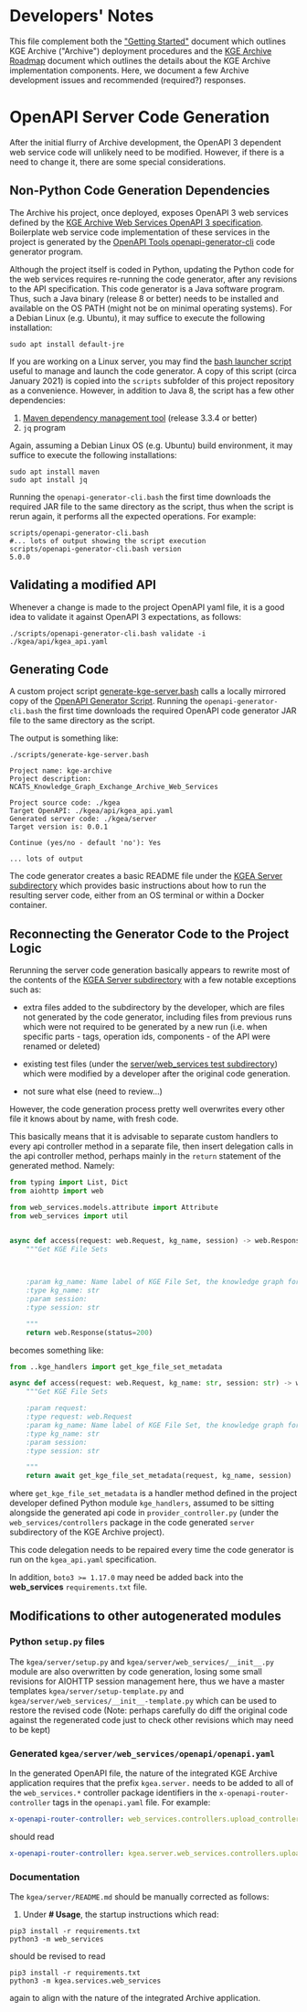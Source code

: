 # Developers' Notes

This file complement both the ["Getting Started"](README.md) document which outlines KGE Archive ("Archive") deployment procedures and the [KGE Archive Roadmap](KGE_ARCHIVE_ROADMAP.md) document which outlines the details about the KGE Archive implementation components. Here, we document a few Archive development issues and recommended (required?) responses.

# OpenAPI Server Code Generation

After the initial flurry of Archive development, the OpenAPI 3 dependent web service code will unlikely need to be modified. However, if there is a need to change it, there are some special considerations.

## Non-Python Code Generation Dependencies

The Archive his project, once deployed, exposes OpenAPI 3 web services defined by the [KGE Archive Web Services OpenAPI 3 specification](./api/kgea_api.yaml).  Boilerplate web service code implementation of these services in the project is generated by the [OpenAPI Tools openapi-generator-cli](https://github.com/OpenAPITools/openapi-generator) code generator program.

Although the project itself is coded in Python, updating the Python code for the web services requires re-running the code generator, after any revisions to the API specification. This code generator is a Java software program. Thus, such a Java binary (release 8 or better) needs to be installed and available on the OS PATH (might not be on minimal operating systems). For a Debian Linux (e.g. Ubuntu), it may suffice to execute the following installation:

```shell
sudo apt install default-jre
```

If you are working on a Linux server, you may find the [bash launcher script](https://github.com/OpenAPITools/openapi-generator/blob/master/bin/utils/openapi-generator-cli.bash) useful to manage and launch the code generator.  A copy of this script (circa January 2021) is copied into the `scripts` subfolder of this project repository as a convenience. However, in addition to Java 8, the script has a few other dependencies:

1. [Maven dependency management tool](https://maven.apache.org/) (release 3.3.4 or better)
2.  `jq` program 
   
Again, assuming a Debian Linux OS (e.g. Ubuntu) build environment, it may suffice to execute the following installations:

```shell
sudo apt install maven
sudo apt install jq
```

Running the `openapi-generator-cli.bash` the first time downloads the required JAR file to the same directory as the script, thus when the script is rerun again, it performs all the expected operations. For example:

```shell
scripts/openapi-generator-cli.bash
#... lots of output showing the script execution
scripts/openapi-generator-cli.bash version
5.0.0
```

## Validating a modified API

Whenever a change is made to the project OpenAPI yaml file, it is a good idea to validate it against OpenAPI 3 expectations, as follows:

```shell
./scripts/openapi-generator-cli.bash validate -i ./kgea/api/kgea_api.yaml

```

## Generating Code

A custom project script [generate-kge-server.bash](../scripts/generate-web-server.bash) calls a locally mirrored copy of the [OpenAPI Generator Script](../scripts/openapi-generator-cli.bash). Running the `openapi-generator-cli.bash` the first time downloads the required OpenAPI code generator JAR file to the same directory as the script. 

The output is something like:

```shell
./scripts/generate-kge-server.bash

Project name: kge-archive
Project description: NCATS_Knowledge_Graph_Exchange_Archive_Web_Services

Project source code: ./kgea
Target OpenAPI: ./kgea/api/kgea_api.yaml
Generated server code: ./kgea/server
Target version is: 0.0.1

Continue (yes/no - default 'no'): Yes

... lots of output

```

The code generator creates a basic README file under the [KGEA Server subdirectory](./server/README.md) which provides basic instructions about how to run the resulting server code, either from an OS terminal or within a Docker container.

## Reconnecting the Generator Code to the Project Logic

Rerunning the server code generation basically appears to rewrite most of the contents of the [KGEA Server subdirectory](./server) with a few notable exceptions such as:

- extra files added to the subdirectory by the developer, which are files not generated by the code generator, including files from previous runs which were not required to be generated by a new run (i.e. when specific parts - tags, operation ids, components - of the API were renamed or deleted)
  
- existing test files (under the [server/web_services test subdirectory](server/web_services/test)) which were modified by a developer after the original code generation.

- not sure what else (need to review...)

However, the code generation process pretty well overwrites every other file it knows about by name, with fresh code.

This basically means that it is advisable to separate custom handlers to every api controller method in a separate file, then insert delegation calls in the api controller method, perhaps mainly in the `return` statement of the generated method. Namely:

```python
from typing import List, Dict
from aiohttp import web

from web_services.models.attribute import Attribute
from web_services import util


async def access(request: web.Request, kg_name, session) -> web.Response:
    """Get KGE File Sets

    

    :param kg_name: Name label of KGE File Set, the knowledge graph for which data files are being accessed
    :type kg_name: str
    :param session: 
    :type session: str

    """
    return web.Response(status=200)
```

becomes something like:

```python
from ..kge_handlers import get_kge_file_set_metadata

async def access(request: web.Request, kg_name: str, session: str) -> web.Response:
    """Get KGE File Sets

    :param request:
    :type request: web.Request
    :param kg_name: Name label of KGE File Set, the knowledge graph for which data files are being accessed
    :type kg_name: str
    :param session: 
    :type session: str

    """
    return await get_kge_file_set_metadata(request, kg_name, session)
```

where `get_kge_file_set_metadata` is a handler method defined in the project developer defined Python module `kge_handlers`, assumed to be sitting alongside the generated api code in `provider_controller.py` (under the `web_services/controllers` package in the code generated `server` subdirectory of the KGE Archive project).

This code delegation needs to be repaired every time the code generator is run on the `kgea_api.yaml` specification.

In addition, `boto3 >= 1.17.0` may need be added back into the **web_services** `requirements.txt` file.

## Modifications to other autogenerated modules


### Python `setup.py` files

The `kgea/server/setup.py` and `kgea/server/web_services/__init__.py` module are also overwritten by code generation, losing some small revisions for AIOHTTP session management here, thus we have a master templates `kgea/server/setup-template.py` and `kgea/server/web_services/__init__-template.py` which can be used to restore the revised code (Note: perhaps carefully do diff the original code against the regenerated code just to check other revisions which may need to be kept)

### Generated `kgea/server/web_services/openapi/openapi.yaml`

In the generated OpenAPI file, the nature of the integrated KGE Archive application requires that the prefix `kgea.server.` needs to be added to all of the `web_services.*` controller package identifiers in the `x-openapi-router-controller` tags in the  `openapi.yaml` file. For example:

```yaml
x-openapi-router-controller: web_services.controllers.upload_controller
```

should read

```yaml
x-openapi-router-controller: kgea.server.web_services.controllers.upload_controller
```

### Documentation

The `kgea/server/README.md` should be manually corrected as follows:

1. Under **# Usage**, the startup instructions which read:


```
pip3 install -r requirements.txt
python3 -m web_services
```

should be revised to read


```
pip3 install -r requirements.txt
python3 -m kgea.services.web_services
```

again to align with the nature of the integrated Archive application.
